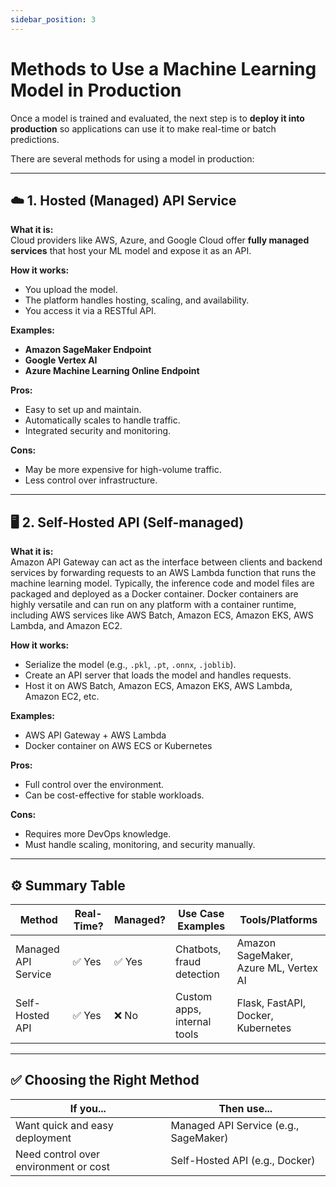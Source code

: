```yaml
---
sidebar_position: 3
---
```


# Methods to Use a Machine Learning Model in Production

Once a model is trained and evaluated, the next step is to **deploy it into production** so applications can use it to make real-time or batch predictions.

There are several methods for using a model in production:

---

## ☁️ 1. Hosted (Managed) API Service

**What it is:**  
Cloud providers like AWS, Azure, and Google Cloud offer **fully managed services** that host your ML model and expose it as an API.

**How it works:**

- You upload the model.
- The platform handles hosting, scaling, and availability.
- You access it via a RESTful API.

**Examples:**

- **Amazon SageMaker Endpoint**
- **Google Vertex AI**
- **Azure Machine Learning Online Endpoint**

**Pros:**

- Easy to set up and maintain.
- Automatically scales to handle traffic.
- Integrated security and monitoring.

**Cons:**

- May be more expensive for high-volume traffic.
- Less control over infrastructure.

---

## 🖥️ 2. Self-Hosted API (Self-managed)

**What it is:**  
Amazon API Gateway can act as the interface between clients and backend services by forwarding requests to an AWS Lambda function that runs the machine learning model. Typically, the inference code and model files are packaged and deployed as a Docker container. Docker containers are highly versatile and can run on any platform with a container runtime, including AWS services like AWS Batch, Amazon ECS, Amazon EKS, AWS Lambda, and Amazon EC2.

**How it works:**

- Serialize the model (e.g., `.pkl`, `.pt`, `.onnx`, `.joblib`).
- Create an API server that loads the model and handles requests.
- Host it on AWS Batch, Amazon ECS, Amazon EKS, AWS Lambda, Amazon EC2, etc.

**Examples:**

- AWS API Gateway + AWS Lambda
- Docker container on AWS ECS or Kubernetes

**Pros:**

- Full control over the environment.
- Can be cost-effective for stable workloads.

**Cons:**

- Requires more DevOps knowledge.
- Must handle scaling, monitoring, and security manually.

---

## ⚙️ Summary Table

| Method                    | Real-Time? | Managed? | Use Case Examples                      | Tools/Platforms                         |
| ------------------------- | ---------- | -------- | -------------------------------------- | --------------------------------------- |
| Managed API Service       | ✅ Yes      | ✅ Yes    | Chatbots, fraud detection              | Amazon SageMaker, Azure ML, Vertex AI   |
| Self-Hosted API           | ✅ Yes      | ❌ No     | Custom apps, internal tools            | Flask, FastAPI, Docker, Kubernetes      |

---

## ✅ Choosing the Right Method

| If you...                                   | Then use...                               |
| ------------------------------------------- | ----------------------------------------- |
| Want quick and easy deployment              | Managed API Service (e.g., SageMaker)     |
| Need control over environment or cost       | Self-Hosted API (e.g., Docker)    |